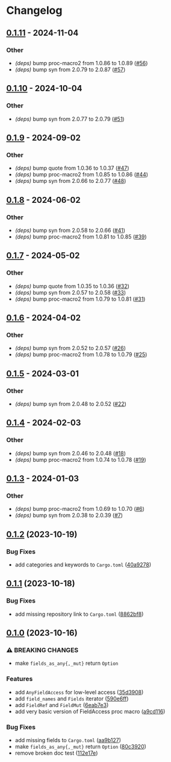 # Changelog

## [0.1.11](https://github.com/martinohmann/field_access/compare/field_access_derive-v0.1.10...field_access_derive-v0.1.11) - 2024-11-04

### Other

- *(deps)* bump proc-macro2 from 1.0.86 to 1.0.89 ([#56](https://github.com/martinohmann/field_access/pull/56))
- *(deps)* bump syn from 2.0.79 to 2.0.87 ([#57](https://github.com/martinohmann/field_access/pull/57))

## [0.1.10](https://github.com/martinohmann/field_access/compare/field_access_derive-v0.1.9...field_access_derive-v0.1.10) - 2024-10-04

### Other

- *(deps)* bump syn from 2.0.77 to 2.0.79 ([#51](https://github.com/martinohmann/field_access/pull/51))

## [0.1.9](https://github.com/martinohmann/field_access/compare/field_access_derive-v0.1.8...field_access_derive-v0.1.9) - 2024-09-02

### Other
- *(deps)* bump quote from 1.0.36 to 1.0.37 ([#47](https://github.com/martinohmann/field_access/pull/47))
- *(deps)* bump proc-macro2 from 1.0.85 to 1.0.86 ([#44](https://github.com/martinohmann/field_access/pull/44))
- *(deps)* bump syn from 2.0.66 to 2.0.77 ([#48](https://github.com/martinohmann/field_access/pull/48))

## [0.1.8](https://github.com/martinohmann/field_access/compare/field_access_derive-v0.1.7...field_access_derive-v0.1.8) - 2024-06-02

### Other
- *(deps)* bump syn from 2.0.58 to 2.0.66 ([#41](https://github.com/martinohmann/field_access/pull/41))
- *(deps)* bump proc-macro2 from 1.0.81 to 1.0.85 ([#39](https://github.com/martinohmann/field_access/pull/39))

## [0.1.7](https://github.com/martinohmann/field_access/compare/field_access_derive-v0.1.6...field_access_derive-v0.1.7) - 2024-05-02

### Other
- *(deps)* bump quote from 1.0.35 to 1.0.36 ([#32](https://github.com/martinohmann/field_access/pull/32))
- *(deps)* bump syn from 2.0.57 to 2.0.58 ([#33](https://github.com/martinohmann/field_access/pull/33))
- *(deps)* bump proc-macro2 from 1.0.79 to 1.0.81 ([#31](https://github.com/martinohmann/field_access/pull/31))

## [0.1.6](https://github.com/martinohmann/field_access/compare/field_access_derive-v0.1.5...field_access_derive-v0.1.6) - 2024-04-02

### Other
- *(deps)* bump syn from 2.0.52 to 2.0.57 ([#26](https://github.com/martinohmann/field_access/pull/26))
- *(deps)* bump proc-macro2 from 1.0.78 to 1.0.79 ([#25](https://github.com/martinohmann/field_access/pull/25))

## [0.1.5](https://github.com/martinohmann/field_access/compare/field_access_derive-v0.1.4...field_access_derive-v0.1.5) - 2024-03-01

### Other
- *(deps)* bump syn from 2.0.48 to 2.0.52 ([#22](https://github.com/martinohmann/field_access/pull/22))

## [0.1.4](https://github.com/martinohmann/field_access/compare/field_access_derive-v0.1.3...field_access_derive-v0.1.4) - 2024-02-03

### Other
- *(deps)* bump syn from 2.0.46 to 2.0.48 ([#18](https://github.com/martinohmann/field_access/pull/18))
- *(deps)* bump proc-macro2 from 1.0.74 to 1.0.78 ([#19](https://github.com/martinohmann/field_access/pull/19))

## [0.1.3](https://github.com/martinohmann/field_access/compare/field_access_derive-v0.1.2...field_access_derive-v0.1.3) - 2024-01-03

### Other
- *(deps)* bump proc-macro2 from 1.0.69 to 1.0.70 ([#6](https://github.com/martinohmann/field_access/pull/6))
- *(deps)* bump syn from 2.0.38 to 2.0.39 ([#7](https://github.com/martinohmann/field_access/pull/7))

## [0.1.2](https://github.com/martinohmann/field_access/compare/field_access_derive-v0.1.1...field_access_derive-v0.1.2) (2023-10-19)


### Bug Fixes

* add categories and keywords to `Cargo.toml` ([40a9278](https://github.com/martinohmann/field_access/commit/40a9278c280d8adf1a91f9d6d2736fc4ca2a23b2))

## [0.1.1](https://github.com/martinohmann/field_access/compare/field_access_derive-v0.1.0...field_access_derive-v0.1.1) (2023-10-18)


### Bug Fixes

* add missing repository link to `Cargo.toml` ([8862bf8](https://github.com/martinohmann/field_access/commit/8862bf8a890179a10605ee2e8aac36294322895e))

## [0.1.0](https://github.com/martinohmann/field_access/compare/field_access_derive-v0.0.1...field_access_derive-v0.1.0) (2023-10-16)


### ⚠ BREAKING CHANGES

* make `fields_as_any{,_mut}` return `Option`

### Features

* add `AnyFieldAccess` for low-level access ([35d3908](https://github.com/martinohmann/field_access/commit/35d3908e75f7f633b99764daa867db1397d220d3))
* add `field_names` and `Fields` iterator ([590e6ff](https://github.com/martinohmann/field_access/commit/590e6ff7805fe198a5949e59fe5bb1d7b737d01e))
* add `FieldRef` and `FieldMut` ([6eab7e3](https://github.com/martinohmann/field_access/commit/6eab7e379c439f02fd9ec40064472782c9371cc6))
* add very basic version of FieldAccess proc macro ([a9cd116](https://github.com/martinohmann/field_access/commit/a9cd116e31832786c952b562abb565707069176d))


### Bug Fixes

* add missing fields to `Cargo.toml` ([aa9b127](https://github.com/martinohmann/field_access/commit/aa9b1271fae580e42ac49d29260289af1f5b7b72))
* make `fields_as_any{,_mut}` return `Option` ([80c3920](https://github.com/martinohmann/field_access/commit/80c3920d7e8b2df7db191e6df16af30528395f42))
* remove broken doc test ([112e17e](https://github.com/martinohmann/field_access/commit/112e17e5b34eb9ac114ec5353bc0a66f12c02e99))
